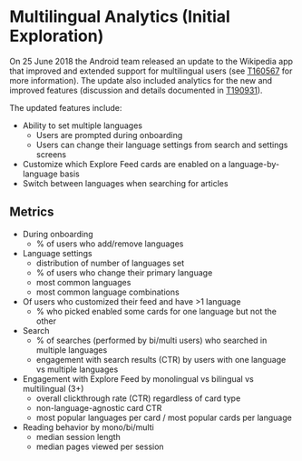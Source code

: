 # Multilingual Analytics (Initial Exploration)

On 25 June 2018 the Android team released an update to the Wikipedia app that improved and extended support for multilingual users (see [T160567](https://phabricator.wikimedia.org/T160567) for more information). The update also included analytics for the new and improved features (discussion and details documented in [T190931](https://phabricator.wikimedia.org/T190931)).

The updated features include:
- Ability to set multiple languages
  - Users are prompted during onboarding
  - Users can change their language settings from search and settings screens
- Customize which Explore Feed cards are enabled on a language-by-language basis
- Switch between languages when searching for articles

## Metrics

- During onboarding
  - % of users who add/remove languages
- Language settings
  - distribution of number of languages set
  - % of users who change their primary language
  - most common languages
  - most common language combinations
- Of users who customized their feed and have >1 language
  - % who picked enabled some cards for one language but not the other
- Search
  - % of searches (performed by bi/multi users) who searched in multiple languages
  - engagement with search results (CTR) by users with one language vs multiple languages
- Engagement with Explore Feed by monolingual vs bilingual vs multilingual (3+)
  - overall clickthrough rate (CTR) regardless of card type
  - non-language-agnostic card CTR
  - most popular languages per card / most popular cards per language
- Reading behavior by mono/bi/multi
  - median session length
  - median pages viewed per session
